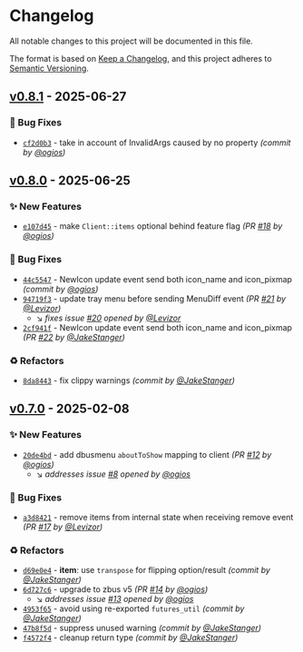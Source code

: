 # Changelog
All notable changes to this project will be documented in this file.

The format is based on [Keep a Changelog](https://keepachangelog.com/en/1.0.0/),
and this project adheres to [Semantic Versioning](https://semver.org/spec/v2.0.0.html).

## [v0.8.1] - 2025-06-27
### :bug: Bug Fixes
- [`cf2d0b3`](https://github.com/JakeStanger/system-tray/commit/cf2d0b36904cf5fff028f821fbe0c6680761c2f7) - take in account of InvalidArgs caused by no property *(commit by [@ogios](https://github.com/ogios))*


## [v0.8.0] - 2025-06-25
### :sparkles: New Features
- [`e107d45`](https://github.com/JakeStanger/system-tray/commit/e107d45a97c3c5e7d8d459c0d00e172132b19d2b) - make `Client::items` optional behind feature flag *(PR [#18](https://github.com/JakeStanger/system-tray/pull/18) by [@ogios](https://github.com/ogios))*

### :bug: Bug Fixes
- [`44c5547`](https://github.com/JakeStanger/system-tray/commit/44c5547bc52e76534d4262e9d63abe3404af392d) - NewIcon update event send both icon_name and icon_pixmap *(commit by [@ogios](https://github.com/ogios))*
- [`94719f3`](https://github.com/JakeStanger/system-tray/commit/94719f3d975e90105074a4f8d690e8586693e2b2) - update tray menu before sending MenuDiff event *(PR [#21](https://github.com/JakeStanger/system-tray/pull/21) by [@Levizor](https://github.com/Levizor))*
  - :arrow_lower_right: *fixes issue [#20](https://github.com/JakeStanger/system-tray/issues/20) opened by [@Levizor](https://github.com/Levizor)*
- [`2cf941f`](https://github.com/JakeStanger/system-tray/commit/2cf941fc8e4ee34cb66a833ba477f94496eb6db6) - NewIcon update event send both icon_name and icon_pixmap *(PR [#22](https://github.com/JakeStanger/system-tray/pull/22) by [@JakeStanger](https://github.com/JakeStanger))*

### :recycle: Refactors
- [`8da8443`](https://github.com/JakeStanger/system-tray/commit/8da8443fa8e82c5c7c7da7fc3de376e03b10dca1) - fix clippy warnings *(commit by [@JakeStanger](https://github.com/JakeStanger))*


## [v0.7.0] - 2025-02-08
### :sparkles: New Features
- [`20de4bd`](https://github.com/JakeStanger/system-tray/commit/20de4bd907f1fe72d30e0e140e88e52d684814dc) - add dbusmenu `aboutToShow` mapping to client *(PR [#12](https://github.com/JakeStanger/system-tray/pull/12) by [@ogios](https://github.com/ogios))*
  - :arrow_lower_right: *addresses issue [#8](https://github.com/JakeStanger/system-tray/issues/8) opened by [@ogios](https://github.com/ogios)*

### :bug: Bug Fixes
- [`a3d8421`](https://github.com/JakeStanger/system-tray/commit/a3d842136357b5a0a3976e46ed83d803797e768f) - remove items from internal state when receiving remove event *(PR [#17](https://github.com/JakeStanger/system-tray/pull/17) by [@Levizor](https://github.com/Levizor))*

### :recycle: Refactors
- [`d69e0e4`](https://github.com/JakeStanger/system-tray/commit/d69e0e4aa9d9b773377e8f1f7d345663decbd7d7) - **item**: use `transpose` for flipping option/result *(commit by [@JakeStanger](https://github.com/JakeStanger))*
- [`6d727c6`](https://github.com/JakeStanger/system-tray/commit/6d727c6dd7e174e374f6ef37ca4998c1348bc558) - upgrade to zbus v5 *(PR [#14](https://github.com/JakeStanger/system-tray/pull/14) by [@ogios](https://github.com/ogios))*
  - :arrow_lower_right: *addresses issue [#13](https://github.com/JakeStanger/system-tray/issues/13) opened by [@ogios](https://github.com/ogios)*
- [`4953f65`](https://github.com/JakeStanger/system-tray/commit/4953f65c6f7d5612eb21262622e3b8fafae36f58) - avoid using re-exported `futures_util` *(commit by [@JakeStanger](https://github.com/JakeStanger))*
- [`47b8f5d`](https://github.com/JakeStanger/system-tray/commit/47b8f5da494395cbed5245d6f57d68ae93fbc86f) - suppress unused warning *(commit by [@JakeStanger](https://github.com/JakeStanger))*
- [`f4572f4`](https://github.com/JakeStanger/system-tray/commit/f4572f439d78f28b5391b2e75704950b574b6b0e) - cleanup return type *(commit by [@JakeStanger](https://github.com/JakeStanger))*

[v0.7.0]: https://github.com/JakeStanger/system-tray/compare/v0.6.0...v0.7.0
[v0.8.0]: https://github.com/JakeStanger/system-tray/compare/v0.7.0...v0.8.0
[v0.8.1]: https://github.com/JakeStanger/system-tray/compare/v0.8.0...v0.8.1
